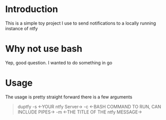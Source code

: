 # Introduction
This is a simple toy project I use to send notifications to a locally running instance of ntfy

# Why not use bash
Yep, good question. I wanted to do something in go

# Usage
The usage is pretty straight forward there is a few arguments

> duptfy -s <-YOUR ntfy Server-> -c <-BASH COMMAND TO RUN, CAN INCLUDE PIPES-> -m <-THE TITLE OF THE ntfy MESSAGE->
